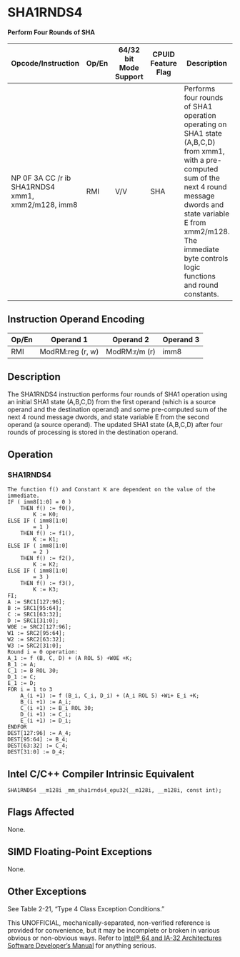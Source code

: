 # SHA1RNDS4

**Perform Four Rounds of SHA**

| Opcode/Instruction                                | Op/En | 64/32 bit Mode Support | CPUID Feature Flag | Description                                                                                                                                                                                                                                          |
| ------------------------------------------------- | ----- | ---------------------- | ------------------ | ---------------------------------------------------------------------------------------------------------------------------------------------------------------------------------------------------------------------------------------------------- |
| NP 0F 3A CC /r ib SHA1RNDS4 xmm1, xmm2/m128, imm8 | RMI   | V/V                    | SHA                | Performs four rounds of SHA1 operation operating on SHA1 state (A,B,C,D) from xmm1, with a pre-computed sum of the next 4 round message dwords and state variable E from xmm2/m128. The immediate byte controls logic functions and round constants. |

## Instruction Operand Encoding

| Op/En | Operand 1        | Operand 2     | Operand 3 |
| ----- | ---------------- | ------------- | --------- |
| RMI   | ModRM:reg (r, w) | ModRM:r/m (r) | imm8      |

## Description

The SHA1RNDS4 instruction performs four rounds of SHA1 operation using an initial SHA1 state (A,B,C,D) from the first operand (which is a source operand and the destination operand) and some pre-computed sum of the next 4 round message dwords, and state variable E from the second operand (a source operand). The updated SHA1 state (A,B,C,D) after four rounds of processing is stored in the destination operand.

## Operation

### SHA1RNDS4

```
The function f() and Constant K are dependent on the value of the immediate.
IF ( imm8[1:0] = 0 )
    THEN f() := f0(),
        K := K0;
ELSE IF ( imm8[1:0]
        = 1 )
    THEN f() := f1(),
        K := K1;
ELSE IF ( imm8[1:0]
        = 2 )
    THEN f() := f2(),
        K := K2;
ELSE IF ( imm8[1:0]
        = 3 )
    THEN f() := f3(),
        K := K3;
FI;
A := SRC1[127:96];
B := SRC1[95:64];
C := SRC1[63:32];
D := SRC1[31:0];
W0E := SRC2[127:96];
W1 := SRC2[95:64];
W2 := SRC2[63:32];
W3 := SRC2[31:0];
Round i = 0 operation:
A_1 := f (B, C, D) + (A ROL 5) +W0E +K;
B_1 := A;
C_1 := B ROL 30;
D_1 := C;
E_1 := D;
FOR i = 1 to 3
    A_(i +1) := f (B_i, C_i, D_i) + (A_i ROL 5) +Wi+ E_i +K;
    B_(i +1) := A_i;
    C_(i +1) := B_i ROL 30;
    D_(i +1) := C_i;
    E_(i +1) := D_i;
ENDFOR
DEST[127:96] := A_4;
DEST[95:64] := B_4;
DEST[63:32] := C_4;
DEST[31:0] := D_4;

```

## Intel C/C++ Compiler Intrinsic Equivalent

```
SHA1RNDS4 __m128i _mm_sha1rnds4_epu32(__m128i, __m128i, const int);

```

## Flags Affected

None.

## SIMD Floating-Point Exceptions

None.

## Other Exceptions

See Table 2-21, “Type 4 Class Exception Conditions.”

This UNOFFICIAL, mechanically-separated, non-verified reference is provided for convenience, but it may be
incomplete or broken in various obvious or non-obvious
ways. Refer to [Intel® 64 and IA-32 Architectures Software Developer’s Manual](https://software.intel.com/en-us/download/intel-64-and-ia-32-architectures-sdm-combined-volumes-1-2a-2b-2c-2d-3a-3b-3c-3d-and-4) for anything serious.
